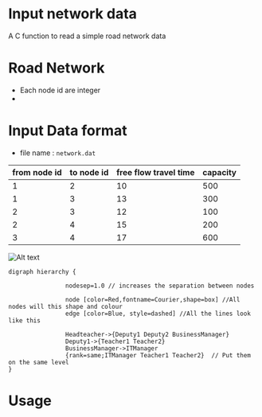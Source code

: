 # Input network data

A C function to read a simple road network data 

# Road Network

* Each node id are integer
* 

# Input Data format

* file name : `network.dat`

|from node id|to node id|free flow travel time|capacity|
|---|---|---|---|
|1  |2  |10 |500|
|1  |3  |13 |300|
|2  |3  |12 |100|
|2  |4  |15 |200|
|3  |4  |17 |600|

![Alt text](https://g.gravizo.com/svg?%20digraph%20G%20%7B%0A%20%20%20%201%20%3B%0A%20%20%20%202%20%3B%0A%20%20%20%203%20%3B%0A%20%20%20%204%20%3B%0A%20%20%20%201%20-%3E%202%3B%0A%20%20%20%201%20-%3E%203%3B%0A%20%20%20%202%20-%3E%203%3B%0A%20%20%20%202%20-%3E%204%3B%0A%20%20%20%203%20-%3E%204%3B%0A%20%20%20%20%7Brank%20%3D%20same%3B%202%3B%7D%0A%20%20%20%20%7Brank%20%3D%20same%3B%201%3B%204%3B%7D%0A%20%20%20%20%7Brank%20%3D%20same%3B%203%3B%7D%0A%7D)

```graphviz
digraph hierarchy {

                nodesep=1.0 // increases the separation between nodes

                node [color=Red,fontname=Courier,shape=box] //All nodes will this shape and colour
                edge [color=Blue, style=dashed] //All the lines look like this

                Headteacher->{Deputy1 Deputy2 BusinessManager}
                Deputy1->{Teacher1 Teacher2}
                BusinessManager->ITManager
                {rank=same;ITManager Teacher1 Teacher2}  // Put them on the same level
}
```

# Usage

#

